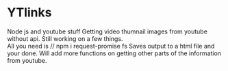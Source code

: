 # YTlinks
Node js and youtube stuff 
Getting video thumnail images from youtube without api.  Still working on a few things.  
All you need is // npm i request-promise  fs 
Saves  output to a html file and your done. 
Will add more  functions on getting other parts of  the  information from youtube. 
